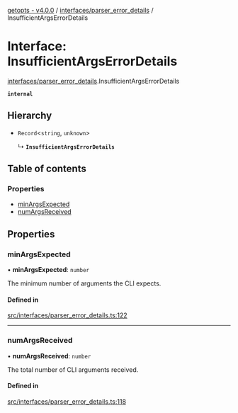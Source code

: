 [getopts - v4.0.0](../README.md) / [interfaces/parser_error_details](../modules/interfaces_parser_error_details.md) / InsufficientArgsErrorDetails

# Interface: InsufficientArgsErrorDetails

[interfaces/parser_error_details](../modules/interfaces_parser_error_details.md).InsufficientArgsErrorDetails

**`internal`**

## Hierarchy

- `Record`<`string`, `unknown`\>

  ↳ **`InsufficientArgsErrorDetails`**

## Table of contents

### Properties

- [minArgsExpected](interfaces_parser_error_details.InsufficientArgsErrorDetails.md#minargsexpected)
- [numArgsReceived](interfaces_parser_error_details.InsufficientArgsErrorDetails.md#numargsreceived)

## Properties

### minArgsExpected

• **minArgsExpected**: `number`

The minimum number of arguments the CLI expects.

#### Defined in

[src/interfaces/parser_error_details.ts:122](https://github.com/prasadrajandran/node-getopts/blob/09d8331/src/interfaces/parser_error_details.ts#L122)

---

### numArgsReceived

• **numArgsReceived**: `number`

The total number of CLI arguments received.

#### Defined in

[src/interfaces/parser_error_details.ts:118](https://github.com/prasadrajandran/node-getopts/blob/09d8331/src/interfaces/parser_error_details.ts#L118)
